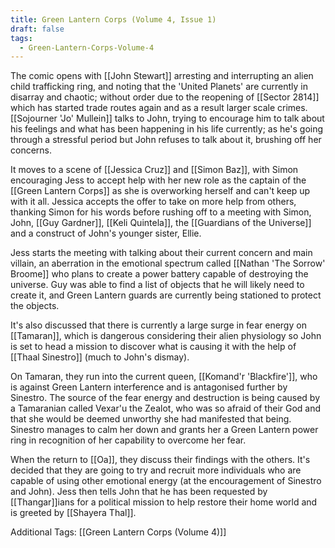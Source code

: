 ```yaml
---
title: Green Lantern Corps (Volume 4, Issue 1)
draft: false
tags:
  - Green-Lantern-Corps-Volume-4
---
```

The comic opens with [[John Stewart]] arresting and interrupting an alien child trafficking ring, and noting that the 'United Planets' are currently in disarray and chaotic; without order due to the reopening of [[Sector 2814]] which has started trade routes again and as a result larger scale crimes. [[Sojourner 'Jo' Mullein]] talks to John, trying to encourage him to talk about his feelings and what has been happening in his life currently; as he's going through a stressful period but John refuses to talk about it, brushing off her concerns.

It moves to a scene of [[Jessica Cruz]] and [[Simon Baz]], with Simon encouraging Jess to accept help with her new role as the captain of the [[Green Lantern Corps]] as she is overworking herself and can't keep up with it all. Jessica accepts the offer to take on more help from others, thanking Simon for his words before rushing off to a meeting with Simon, John, [[Guy Gardner]], [[Keli Quintela]], the [[Guardians of the Universe]] and a construct of John's younger sister, Ellie.

Jess starts the meeting with talking about their current concern and main villain, an aberration in the emotional spectrum called [[Nathan 'The Sorrow' Broome]] who plans to create a power battery capable of destroying the universe. Guy was able to find a list of objects that he will likely need to create it, and Green Lantern guards are currently being stationed to protect the objects.

It's also discussed that there is currently a large surge in fear energy on [[Tamaran]], which is dangerous considering their alien physiology so John is set to head a mission to discover what is causing it with the help of [[Thaal Sinestro]] (much to John's dismay).

On Tamaran, they run into the current queen, [[Komand'r 'Blackfire']], who is against Green Lantern interference and is antagonised further by Sinestro. The source of the fear energy and destruction is being caused by a Tamaranian called Vexar'u the Zealot, who was so afraid of their God and that she would be deemed unworthy she had manifested that being. Sinestro manages to calm her down and grants her a Green Lantern power ring in recognition of her capability to overcome her fear. 

When the return to [[Oa]], they discuss their findings with the others. It's decided that they are going to try and recruit more individuals who are capable of using other emotional energy (at the encouragement of Sinestro and John). Jess then tells John that he has been requested by [[Thangar]]ians for a political mission to help restore their home world and is greeted by [[Shayera Thal]].

Additional Tags: [[Green Lantern Corps (Volume 4)]]